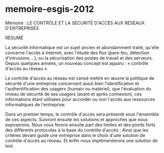 memoire-esgis-2012
==================

Mémoire : LE CONTRÔLE ET LA SÉCURITÉ  D'ACCÈS AUX RÉSEAUX D'ENTREPRISES

RÉSUMÉ

La sécurité informatique est un sujet ancien et abondamment traité, 
qu'elle concerne l'accès à Internet, avec l'étude des flux (pare-feu, 
détection d'intrusions ...), ou la sécurisation des postes de travail 
et des serveurs. Depuis quelques années, un nouveau concept est apparu : 
« contrôle d'accès au réseau ».

Le contrôle d'accès au réseau est censé mettre en œuvre la politique 
de sécurité d'une entreprise concernant aussi bien l'identification 
et l'authentification des usagers (humain ou matériel), que l'évaluation 
du niveau de sécurité de ses usagers (avant et après connexion), 
ces informations étant utilisées pour accorder ou non l'accès aux 
ressources informatiques de l'entreprise.

Dans un premier temps, le contrôle d'accès sera présenté sous l'ensemble 
de ces aspects. Suivront ensuite les solutions et approches que nous exposerons. 
Nous vous ferons ensuite part des limites et des points forts des différents
protocoles à la base du contrôle d'accès ; Ainsi que les critères devant 
guidé une entreprise dans le choix d'une solution de contrôle d'accès au 
réseau. Et enfin nous implémenterons une solution de test.